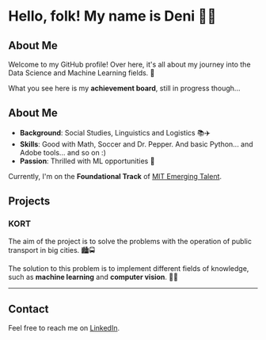 # Hello, folk! My name is Deni 👨‍💻

## About Me
Welcome to my GitHub profile! Over here, it's all about my journey into the Data Science and Machine Learning fields. 🧠

What you see here is my **achievement board**, still in progress though...  

## About Me
- **Background**: Social Studies, Linguistics and Logistics 📚✈️  
- **Skills**: Good with Math, Soccer and Dr. Pepper. And basic Python... and Adobe tools... and so on :) 
- **Passion**: Thrilled with ML opportunities 🤖  

Currently, I'm on the **Foundational Track** of [MIT Emerging Talent](https://emergingtalent.mit.edu/). 


## Projects
### KORT
The aim of the project is to solve the problems with the operation of public transport in big cities. 🏙️🚍  

The solution to this problem is to implement different fields of knowledge, such as **machine learning** and **computer vision**. 🧠👀  

---

## Contact
Feel free to reach me on [LinkedIn](https://www.linkedin.com/in/deni-g-071790212/).  
